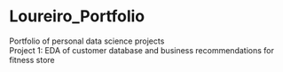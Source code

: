 # Loureiro_Portfolio
Portfolio of personal data science projects\
Project 1: EDA of customer database and business recommendations for fitness store
